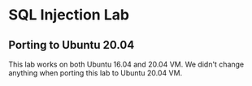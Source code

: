 # SQL Injection Lab


## Porting to Ubuntu 20.04

This lab works on both Ubuntu 16.04 and 20.04 VM.
We didn't change anything when porting this 
lab to Ubuntu 20.04 VM. 

